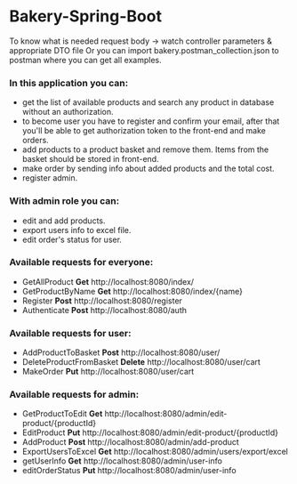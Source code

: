 # Bakery-Spring-Boot
To know what is needed request body -> watch controller parameters & appropriate DTO file
Or you can import bakery.postman_collection.json to postman where you can get all examples.
### In this application you can:
* get the list of available products and search any product in database without an authorization.
* to become user you have to register and confirm your email, after that you'll be able to get authorization token to the front-end and make orders.
* add products to a product basket and remove them. Items from the basket should be stored in front-end.
* make order by sending info about added products and the total cost.
* register admin.

### With admin role you can:
* edit and add products.
* export users info to excel file.
* edit order's status for user.

### Available requests for everyone:
* GetAllProduct **Get** http://localhost:8080/index/
* GetProductByName **Get** http://localhost:8080/index/{name}
* Register **Post** http://localhost:8080/register
* Authenticate **Post** http://localhost:8080/auth  

### Available requests for user:
* AddProductToBasket **Post** http://localhost:8080/user/
* DeleteProductFromBasket **Delete** http://localhost:8080/user/cart  
* MakeOrder **Put** http://localhost:8080/user/cart

### Available requests for admin:
* GetProductToEdit **Get** http://localhost:8080/admin/edit-product/{productId}
* EditProduct **Put** http://localhost:8080/admin/edit-product/{productId}
* AddProduct **Post** http://localhost:8080/admin/add-product
* ExportUsersToExcel **Get** http://localhost:8080/admin/users/export/excel
* getUserInfo **Get** http://localhost:8080/admin/user-info
* editOrderStatus **Put** http://localhost:8080/admin/user-info
